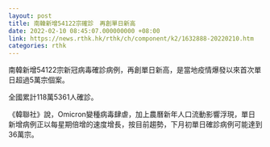 ```yaml
---
layout: post
title: 南韓新增54122宗確診　再創單日新高
date: 2022-02-10 08:45:07.000000000 +08:00
link: https://news.rthk.hk/rthk/ch/component/k2/1632888-20220210.htm
categories: rthk
---
```


南韓新增54122宗新冠病毒確診病例，再創單日新高，是當地疫情爆發以來首次單日超過5萬宗個案。

全國累計118萬5361人確診。

《韓聯社》說，Omicron變種病毒肆虐，加上農曆新年人口流動影響浮現，單日新增病例正以每星期倍增的速度增長，按目前趨勢，下月初單日確診病例可能達到36萬宗。
